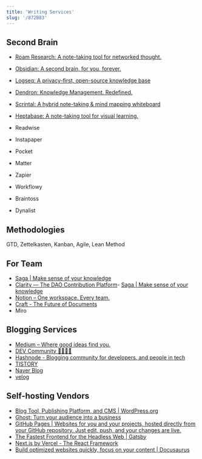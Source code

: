 ```yaml
---
title: 'Writing Services'
slug: '/872B83'
---
```


## Second Brain
- [Roam Research: A note-taking tool for networked thought.](https://roamresearch.com/)
- [Obsidian: A second brain, for you, forever.](https://obsidian.md/)
- [Logseq: A privacy-first, open-source knowledge base](https://logseq.com/)
- [Dendron: Knowledge Management. Redefined.](https://www.dendron.so/)
- [Scrintal: A hybrid note-taking & mind mapping whiteboard](https://www.scrintal.com/)
- [Heptabase: A note-taking tool for visual learning.](https://heptabase.com/)

- Readwise
- Instapaper
- Pocket
- Matter
- Zapier
- Workflowy
- Braintoss
- Dynalist

## Methodologies
GTD, Zettelkasten, Kanban, Agile, Lean Method

## For Team
- [Saga | Make sense of your knowledge](https://saga.so/)
- [Clarity — The DAO Contribution Platform](https://www.clarity.so/)- [Saga | Make sense of your knowledge](https://saga.so/)
- [Notion – One workspace. Every team.](https://www.notion.so/)
- [Craft - The Future of Documents](https://www.craft.do/)
- Miro

## Blogging Services
- [Medium – Where good ideas find you.](https://medium.com/)
- [DEV Community 👩‍💻👨‍💻](https://dev.to/)
- [Hashnode - Blogging community for developers, and people in tech](https://hashnode.com/)
- [TISTORY](https://www.tistory.com/)
- [Naver Blog](https://blog.naver.com)
- [velog](https://velog.io/)

## Self-hosting Vendors
- [Blog Tool, Publishing Platform, and CMS | WordPress.org](https://wordpress.org/)
- [Ghost: Turn your audience into a business](https://ghost.org/)
- [GitHub Pages | Websites for you and your projects, hosted directly from your GitHub repository. Just edit, push, and your changes are live.](https://pages.github.com/)
- [The Fastest Frontend for the Headless Web | Gatsby](https://www.gatsbyjs.com/)
- [Next.js by Vercel - The React Framework](https://nextjs.org/)
- [Build optimized websites quickly, focus on your content | Docusaurus](https://docusaurus.io/)
